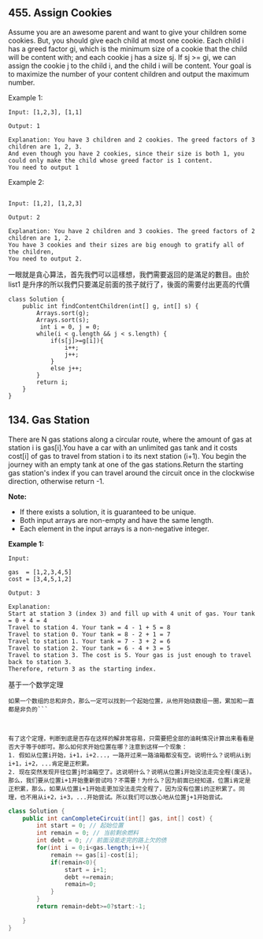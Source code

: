 ## 455. Assign Cookies

Assume you are an awesome parent and want to give your children some cookies. But, you should give each child at most one cookie. Each child i has a greed factor gi, which is the minimum size of a cookie that the child will be content with; and each cookie j has a size sj. If sj >= gi, we can assign the cookie j to the child i, and the child i will be content. Your goal is to maximize the number of your content children and output the maximum number.



Example 1:
```
Input: [1,2,3], [1,1]

Output: 1

Explanation: You have 3 children and 2 cookies. The greed factors of 3 children are 1, 2, 3. 
And even though you have 2 cookies, since their size is both 1, you could only make the child whose greed factor is 1 content.
You need to output 1
```


Example 2:

```

Input: [1,2], [1,2,3]

Output: 2

Explanation: You have 2 children and 3 cookies. The greed factors of 2 children are 1, 2. 
You have 3 cookies and their sizes are big enough to gratify all of the children, 
You need to output 2.
```
一眼就是貪心算法，首先我們可以這樣想，我們需要返回的是滿足的數目。由於list1 是升序的所以我們只要滿足前面的孩子就行了，後面的需要付出更高的代價

```
class Solution {
    public int findContentChildren(int[] g, int[] s) {
        Arrays.sort(g);
        Arrays.sort(s);
         int i = 0, j = 0;
        while(i < g.length && j < s.length) {
            if(s[j]>=g[i]){
                i++;
                j++;
            }
            else j++;
        }
        return i;
    }
}

```


## 134. Gas Station



There are N gas stations along a circular route, where the amount of gas at station i is gas[i].You have a car with an unlimited gas tank and it costs cost[i] of gas to travel from station i to its next station (i+1). You begin the journey with an empty tank at one of the gas stations.Return the starting gas station's index if you can travel around the circuit once in the clockwise direction, otherwise return -1.



**Note:**
* If there exists a solution, it is guaranteed to be unique.
* Both input arrays are non-empty and have the same length.
* Each element in the input arrays is a non-negative integer.



**Example 1:**

```
Input:

gas  = [1,2,3,4,5]
cost = [3,4,5,1,2]

Output: 3

Explanation:
Start at station 3 (index 3) and fill up with 4 unit of gas. Your tank = 0 + 4 = 4
Travel to station 4. Your tank = 4 - 1 + 5 = 8
Travel to station 0. Your tank = 8 - 2 + 1 = 7
Travel to station 1. Your tank = 7 - 3 + 2 = 6
Travel to station 2. Your tank = 6 - 4 + 3 = 5
Travel to station 3. The cost is 5. Your gas is just enough to travel back to station 3.
Therefore, return 3 as the starting index.
```

基于一个数学定理
```
如果一个数组的总和非负，那么一定可以找到一个起始位置，从他开始绕数组一圈，累加和一直都是非负的```



有了这个定理，判断到底是否存在这样的解非常容易，只需要把全部的油耗情况计算出来看看是否大于等于0即可。那么如何求开始位置在哪？注意到这样一个现象：
1. 假如从位置i开始，i+1，i+2...，一路开过来一路油箱都没有空。说明什么？说明从i到i+1，i+2，...肯定是正积累。
2. 现在突然发现开往位置j时油箱空了。这说明什么？说明从位置i开始没法走完全程(废话)。那么，我们要从位置i+1开始重新尝试吗？不需要！为什么？因为前面已经知道，位置i肯定是正积累，那么，如果从位置i+1开始走更加没法走完全程了，因为没有位置i的正积累了。同理，也不用从i+2，i+3，...开始尝试。所以我们可以放心地从位置j+1开始尝试。
```

```java
class Solution {
    public int canCompleteCircuit(int[] gas, int[] cost) {
        int start = 0; // 起始位置
        int remain = 0; // 当前剩余燃料
        int debt = 0; // 前面没能走完的路上欠的债
        for(int i = 0;i<gas.length;i++){
            remain += gas[i]-cost[i];
            if(remain<0){
                start = i+1;
                debt +=remain;
                remain=0;
            }
        }
        return remain+debt>=0?start:-1;

    }
}
```